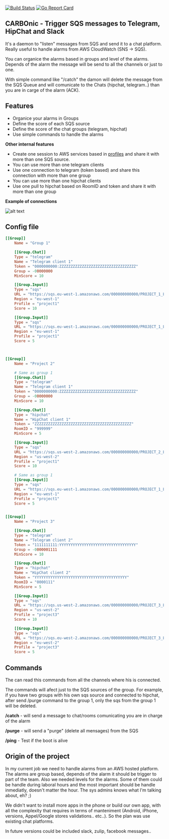[![Build Status](https://travis-ci.org/gabrielperezs/CARBOnic.svg?branch=master)](https://travis-ci.org/gabrielperezs/CARBOnic) [![Go Report Card](https://goreportcard.com/badge/github.com/gabrielperezs/CARBOnic)](https://goreportcard.com/report/github.com/gabrielperezs/CARBOnic)

CARBOnic - Trigger SQS messages to Telegram, HipChat and Slack
------------
It's a daemon to "listen" messages from SQS and send it to a chat platform. Really useful to handle alarms from AWS CloudWatch (SNS -> SQS).

You can organice the alarms based in groups and level of the alarms. Depends of the alarm the message will be send to all the channels or just to one.

With simple command like "/catch" the damon will delete the message from the SQS Queue and will comunicate to the Chats (hipchat, telegram..) than you are in carge of the alarm (ACK).

Features
--------

- Organice your alarms in Groups
- Define the score of each SQS source
- Define the score of the chat groups (telegram, hipchat)
- Use simple commands to handle the alarms

**Other internal features**

- Create one session to AWS services based in [profiles](http://docs.aws.amazon.com/cli/latest/userguide/cli-chap-getting-started.html#cli-multiple-profiles) and share it with more than one SQS source.
- You can use more than one telegram clients
- Use one connection to telegram (token based) and share this connection with more than one group
- You can use more than one hipchat clients
- Use one pull to hipchat based on RoomID and token and share it with more than one group


**Example of connections**

![alt text](doc/diagram1.jpg)

Config file
-----------

```toml
[[Group]]
    Name = "Group 1"

    [[Group.Chat]]
    Type = "telegram"
    Name = "Telegram client 1"
    Token = "0000000000:ZZZZZZZZZZZZZZZZZZZZZZZZZZZZZZZZZZ"
    Group = -00000000
    MinScore = 10

    [[Group.Input]]
    Type = "sqs"
    URL = "https://sqs.eu-west-1.amazonaws.com/000000000000/PROJECT_1_LEVEL1"
    Region = "eu-west-1"
    Profile = "project1"
    Score = 10

    [[Group.Input]]
    Type = "sqs"
    URL = "https://sqs.eu-west-1.amazonaws.com/000000000000/PROJECT_1_LEVEL2"
    Region = "eu-west-1"
    Profile = "project1"
    Score = 5



[[Group]]
    Name = "Project 2"

    # Same as group 1
    [[Group.Chat]]
    Type = "telegram"
    Name = "Telegram client 1"
    Token = "0000000000:ZZZZZZZZZZZZZZZZZZZZZZZZZZZZZZZZZZ"
    Group = -00000000
    MinScore = 10

    [[Group.Chat]]
    Type = "hipchat"
    Name = "HipChat client 1"
    Token = "ZZZZZZZZZZZZZZZZZZZZZZZZZZZZZZZZZZZZZZZZZZZ"
    RoomID = "999999"
    MinScore = 5

    [[Group.Input]]
    Type = "sqs"
    URL = "https://sqs.us-west-2.amazonaws.com/000000000000/PROJECT_2_LEVEL1"
    Region = "us-west-2"
    Profile = "project1"
    Score = 10

    # Same as group 1
    [[Group.Input]]
    Type = "sqs"
    URL = "https://sqs.eu-west-1.amazonaws.com/000000000000/PROJECT_1_LEVEL2"
    Region = "eu-west-1"
    Profile = "project1"
    Score = 5


[[Group]]
    Name = "Project 3"

    [[Group.Chat]]
    Type = "telegram"
    Name = "Telegram client 2"
    Token = "1111111111:YYYYYYYYYYYYYYYYYYYYYYYYYYYYYYYYYY"
    Group = -0000001111
    MinScore = 10

    [[Group.Chat]]
    Type = "hipchat"
    Name = "HipChat client 2"
    Token = "YYYYYYYYYYYYYYYYYYYYYYYYYYYYYYYYYYYYYYYYY"
    RoomID = "0000111"
    MinScore = 5

    [[Group.Input]]
    Type = "sqs"
    URL = "https://sqs.us-west-2.amazonaws.com/000000000000/PROJECT_3_LEVEL1"
    Region = "us-west-2"
    Profile = "project3"
    Score = 10

    [[Group.Input]]
    Type = "sqs"
    URL = "https://sqs.eu-west-2.amazonaws.com/000000000000/PROJECT_3_LEVEL2"
    Region = "eu-west-2"
    Profile = "project3"
    Score = 5

```

Commands
---------

The can read this commands from all the channels where his is connected.

The commands will afect just to the SQS sources of the group. For example, if you have two groups with his own sqs source and connected to hipchat, after send /purge command to the group 1, only the sqs from the group 1 will be deleted.


**/catch** - will send a message to chat/rooms comunicating you are in charge of the alarm

**/purge** - will send a "purge" (delete all mensages) from the SQS

**/ping** - Test if the boot is alive


Origin of the project
---------------------

In my current job we need to handle alarms from an AWS hosted platform. The alarms are group based, depends of the alarm it should be trigger to part of the team. Also we needed levels for the alarms. Some of them could be handle during laboral hours and the most important should be handle inmediatly, doesn't matter the hour. The sys admins knows what I'm talking about, eh? ;)

We didn't want to install more apps in the phone or build our own app, with all the complexity that requires in terms of manteniment (Android, iPhone, versions, Appel/Google stores validations.. etc..). So the plan was use existing chat platforms. 

In future versions could be included slack, zulip, facebook messages..


